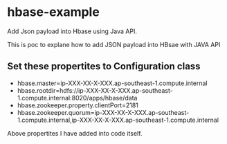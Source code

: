 # hbase-example
Add Json payload into Hbase using Java API.

This is poc to explane how to add JSON payload into HBsae with JAVA API

## Set these propertites to Configuration class 
- hbase.master=ip-XXX-XX-X-XXX.ap-southeast-1.compute.internal
- hbase.rootdir=hdfs://ip-XXX-XX-X-XXX.ap-southeast-1.compute.internal:8020/apps/hbase/data
- hbase.zookeeper.property.clientPort=2181
- hbase.zookeeper.quorum=ip-XXX-XX-X-XXX.ap-southeast-1.compute.internal,ip-XXX-XX-X-XXX.ap-southeast-1.compute.internal

Above propertites I have added into code itself.
